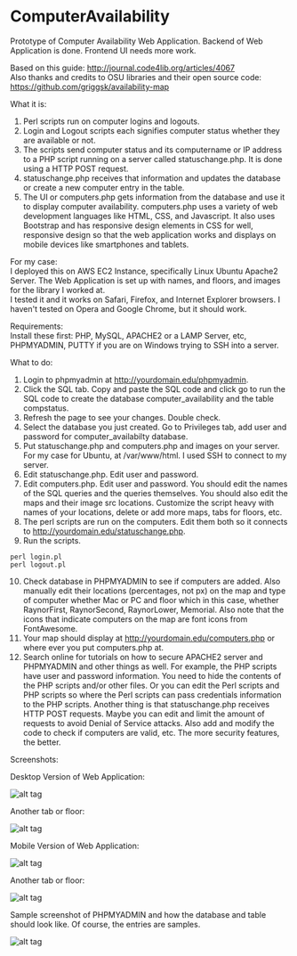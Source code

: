 # ComputerAvailability
Prototype of Computer Availability Web Application. Backend of Web Application is done. Frontend UI needs more work.   

Based on this guide: http://journal.code4lib.org/articles/4067  
Also thanks and credits to OSU libraries and their open source code: https://github.com/griggsk/availability-map

What it is:      
1. Perl scripts run on computer logins and logouts.      
2. Login and Logout scripts each signifies computer status whether they are available or not.    
3. The scripts send computer status and its computername or IP address to a PHP script running on a server called statuschange.php. It is done using a HTTP POST request.     
4. statuschange.php receives that information and updates the database or create a new computer entry in the table.    
5. The UI or computers.php gets information from the database and use it to display computer availability. computers.php uses a variety of web development languages like HTML, CSS, and Javascript. It also uses Bootstrap and has responsive design elements in CSS for well, responsive design so that the web application works and displays on mobile devices like smartphones and tablets.   

For my case:   
I deployed this on AWS EC2 Instance, specifically Linux Ubuntu Apache2 Server. The Web Application is set up with names, and floors, and images for the library I worked at.       
I tested it and it works on Safari, Firefox, and Internet Explorer browsers. I haven't tested on Opera and Google Chrome, but it should work.   

Requirements:         
Install these first:
PHP, MySQL, APACHE2 or a LAMP Server, etc, PHPMYADMIN, PUTTY if you are on Windows trying to SSH into a server.   

What to do:    
1. Login to phpmyadmin at http://yourdomain.edu/phpmyadmin.   
2. Click the SQL tab. Copy and paste the SQL code and click go to run the SQL code to create the database computer_availability and the table compstatus.    
3. Refresh the page to see your changes. Double check.     
4. Select the database you just created. Go to Privileges tab, add user and password for computer_availabilty database.  
5. Put statuschange.php and computers.php and images on your server. For my case for Ubuntu, at /var/www/html. I used SSH to connect to my server.       
6. Edit statuschange.php. Edit user and password.   
7. Edit computers.php. Edit user and password. You should edit the names of the SQL queries and the queries themselves. You should also edit the maps and their image src locations. Customize the script heavy with names of your locations, delete or add more maps, tabs for floors, etc.   
8. The perl scripts are run on the computers. Edit them both so it connects to http://yourdomain.edu/statuschange.php.   
9. Run the scripts. 
```
perl login.pl
perl logout.pl
```
10. Check database in PHPMYADMIN to see if computers are added. Also manually edit their locations (percentages, not px) on the map and type of computer whether Mac or PC and floor which in this case, whether RaynorFirst, RaynorSecond, RaynorLower, Memorial. Also note that the icons that indicate computers on the map are font icons from FontAwesome.                 
11. Your map should display at http://yourdomain.edu/computers.php or where ever you put computers.php at.         
12. Search online for tutorials on how to secure APACHE2 server and PHPMYADMIN and other things as well. For example, the PHP scripts have user and password information. You need to hide the contents of the PHP scripts and/or other files. Or you can edit the Perl scripts and PHP scripts so where the Perl scripts can pass credentials information to the PHP scripts. Another thing is that statuschange.php receives HTTP POST requests. Maybe you can edit and limit the amount of requests to avoid Denial of Service attacks. Also add and modify the code to check if computers are valid, etc. The more security features, the better.      

Screenshots:

Desktop Version of Web Application:

![alt tag](https://github.com/TonyMeiDeveloper/ComputerAvailability/blob/master/Screenshots/Desktop1.png)

Another tab or floor: 

![alt tag](https://github.com/TonyMeiDeveloper/ComputerAvailability/blob/master/Screenshots/Desktop2.png)


Mobile Version of Web Application:  

![alt tag](https://github.com/TonyMeiDeveloper/ComputerAvailability/blob/master/Screenshots/Mobile1.png)

Another tab or floor: 

![alt tag](https://github.com/TonyMeiDeveloper/ComputerAvailability/blob/master/Screenshots/Mobile2.png)


Sample screenshot of PHPMYADMIN and how the database and table should look like. Of course, the entries are samples.

![alt tag](https://github.com/TonyMeiDeveloper/ComputerAvailability/blob/master/Screenshots/PHPMYADMIN.png)
